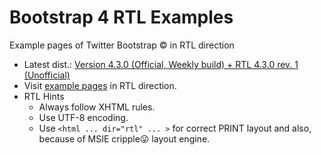 # Bootstrap 4 RTL Examples
Example pages of Twitter Bootstrap &copy; in RTL direction
- Latest dist.: [Version 4.3.0 (Official, Weekly build) + RTL 4.3.0 rev. 1 (Unofficial)](https://perseusthegreat.github.io/bs4rtl-examples/archive/bootstrap-4.3.0-plus-rtl-rev.1-dist.zip)
- Visit [example pages](https://perseusthegreat.github.io/bs4rtl-examples/) in RTL direction.
- RTL Hints
  - Always follow XHTML rules.
  - Use UTF-8 encoding.
  - Use `<html ... dir="rtl" ... >` for correct PRINT layout and also, because of MSIE cripple😜 layout engine.
  